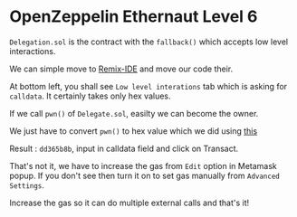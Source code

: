 # OpenZeppelin Ethernaut Level 6

`Delegation.sol` is the contract with the `fallback()` which accepts low level interactions.

We can simple move to [Remix-IDE](https://remix.ethereum.org/) and move our code their.

At bottom left, you shall see `Low level interations` tab which is asking for `calldata`. It certainly takes only hex values.

If we call `pwn()` of `Delegate.sol`, easilty we can become the owner. 

We just have to convert `pwn()` to hex value which we did using [this](https://string-functions.com/string-hex.aspx)

Result : `dd365b8b`, input in calldata field and click on Transact.

That's not it, we have to increase the gas from `Edit` option in Metamask popup. If you don't see then turn it on to set gas manually from `Advanced Settings`.

Increase the gas so it can do multiple external calls and that's it! 

